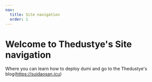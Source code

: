```yaml
---
nav:
  title: Site navigation
  order: 1
---
```


# Welcome to Thedustye's Site navigation

Where you can learn how to deploy dumi and go to the Thedustye's blog(https://suidaosan.icu)
